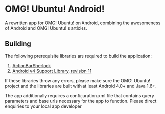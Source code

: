 # OMG! Ubuntu! Android!
A rewritten app for OMG! Ubuntu! on Android, combining the awesomeness of Android and OMG! Ubuntu!'s articles.
## Building
The following prerequisite libraries are required to build the application:

1. [ActionBarSherlock](https://github.com/JakeWharton/ActionBarSherlock)
2. [Android v4 Support Library, revision 11](http://developer.android.com/tools/extras/support-library.html)

If these libraries throw any errors, please make sure the OMG! Ubuntu! project and the libraries are built with at least Android 4.0+ and Java 1.6+.

The app additionally requires a configuration.xml file that contains query parameters and base urls necessary for the app to function. Please direct enquiries to your local app developer.
